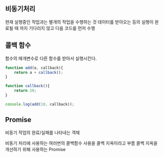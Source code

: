 ## 비동기처리

현재 실행중인 작업과는 별개의 작업을 수행하는 것
데이터를 받아오는 등의 실행이 완료될 때 까지 기다리지 않고 다음 코드를 먼저 수행

## 콜백 함수
함수의 매개변수로 다른 함수를 받아서 실행시킨다.
```javascript
function add(a, callback){
	return a + callback();
}

function callback(){
	return 20;
}

console.log(add(10, callback));
```


## Promise
비동기 작업의 완료/실패를 나타내는 객체

비동기 처리에 사용하는 여러번의 콜백함수 사용을 콜백 지옥이라고 부름
콜백 지옥을 개선하기 위해 사용하는 Promise
